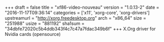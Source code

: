 +++
draft = false
title = "xf86-video-nouveau"
version = "1.0.13-2"
date = "2016-11-17T09:36:14"
categories = ['x11', 'xorg-core', 'xorg-drivers']
upstreamurl = "http://xorg.freedesktop.org"
arch = "x86_64"
size = "251988"
usize = "881192"
sha1sum = "34dbfe72020c5b4ddb343f4c7c47a7fdac349b6f"
+++
X.Org driver for Nvidia cards (opensource)